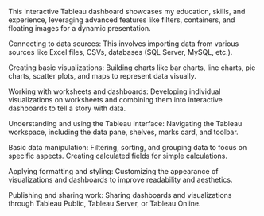 This interactive Tableau dashboard showcases my education, skills, and experience, leveraging advanced features like filters, containers, and floating images for a dynamic presentation.

Connecting to data sources: This involves importing data from various sources like Excel files, CSVs, databases (SQL Server, MySQL, etc.).

Creating basic visualizations: Building charts like bar charts, line charts, pie charts, scatter plots, and maps to represent data visually.

Working with worksheets and dashboards: Developing individual visualizations on worksheets and combining them into interactive dashboards to tell a story with data.

Understanding and using the Tableau interface: Navigating the Tableau workspace, including the data pane, shelves, marks card, and toolbar.

Basic data manipulation: Filtering, sorting, and grouping data to focus on specific aspects. Creating calculated fields for simple calculations.

Applying formatting and styling: Customizing the appearance of visualizations and dashboards to improve readability and aesthetics.

Publishing and sharing work: Sharing dashboards and visualizations through Tableau Public, Tableau Server, or Tableau Online.
